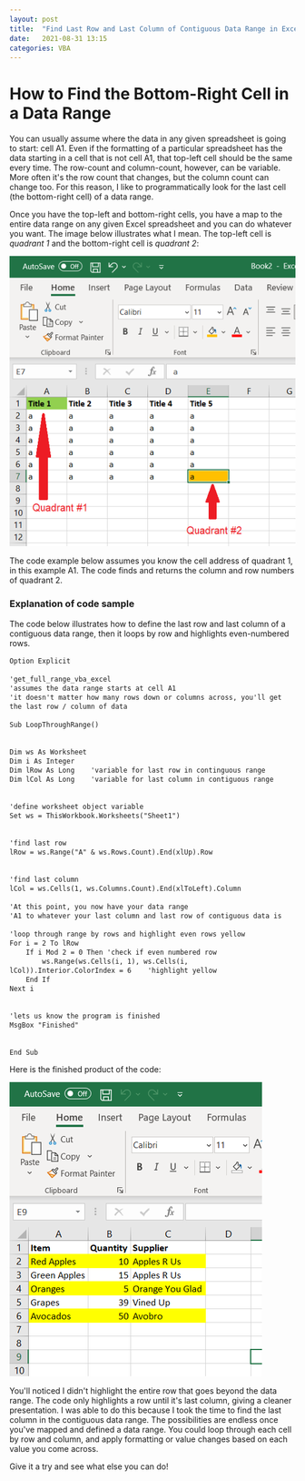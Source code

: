 ```yaml
---
layout: post
title:  "Find Last Row and Last Column of Contiguous Data Range in Excel"
date:   2021-08-31 13:15
categories: VBA
---
```


# How to Find the Bottom-Right Cell in a Data Range

You can usually assume where the data in any given spreadsheet is going to start: cell A1.  Even if the formatting of a particular spreadsheet has the data starting in a cell that is not cell A1, that top-left cell should be the same every time. The row-count and column-count, however, can be variable.  More often it's the row count that changes, but the column count can change too.  For this reason, I like to programmatically look for the last cell (the bottom-right cell) of a data range.  

Once you have the top-left and bottom-right cells, you have a map to the entire data range on any given Excel spreadsheet and you can do whatever you want.  The image below illustrates what I mean.  The top-left cell is *quadrant 1* and the bottom-right cell is *quadrant 2*: 

![Excel Contiguous Data Range](/assets/images/get_full_range_vba_excel.png)


The code example below assumes you know the cell address of quadrant 1, in this example A1.  The code finds and returns the column and row numbers of quadrant 2. 

### Explanation of code sample

The code below illustrates how to define the last row and last column of a contiguous data range, then it loops by row and highlights even-numbered rows. 


```VBA
Option Explicit

'get_full_range_vba_excel
'assumes the data range starts at cell A1
'it doesn't matter how many rows down or columns across, you'll get the last row / column of data

Sub LoopThroughRange()


Dim ws As Worksheet
Dim i As Integer
Dim lRow As Long    'variable for last row in continguous range
Dim lCol As Long    'variable for last column in contiguous range


'define worksheet object variable
Set ws = ThisWorkbook.Worksheets("Sheet1")


'find last row
lRow = ws.Range("A" & ws.Rows.Count).End(xlUp).Row


'find last column
lCol = ws.Cells(1, ws.Columns.Count).End(xlToLeft).Column

'At this point, you now have your data range
'A1 to whatever your last column and last row of contiguous data is

'loop through range by rows and highlight even rows yellow
For i = 2 To lRow
    If i Mod 2 = 0 Then 'check if even numbered row
        ws.Range(ws.Cells(i, 1), ws.Cells(i, lCol)).Interior.ColorIndex = 6    'highlight yellow
    End If
Next i


'lets us know the program is finished
MsgBox "Finished"


End Sub
```

Here is the finished product of the code: 

![Even Numbered Rows Highlighted Contiguous Range Loop](/assets/images/find_data_range_highlight_even_rows.png)


You'll noticed I didn't highlight the entire row that goes beyond the data range.  The code only highlights a row until it's last column, giving a cleaner presentation. I was able to do this because I took the time to find the last column in the contiguous data range.  The possibilities are endless once you've mapped and defined a data range.  You could loop through each cell by row and column, and apply formatting or value changes based on each value you come across.  

Give it a try and see what else you can do!    